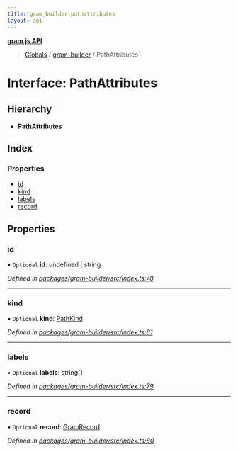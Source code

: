 ```yaml
---
title: gram_builder.pathattributes
layout: api
---
```


**[gram.js API](../README.md)**

> [Globals](../globals.md) / [gram-builder](../modules/gram_builder.md) / PathAttributes

# Interface: PathAttributes

## Hierarchy

* **PathAttributes**

## Index

### Properties

* [id](gram_builder.pathattributes.md#id)
* [kind](gram_builder.pathattributes.md#kind)
* [labels](gram_builder.pathattributes.md#labels)
* [record](gram_builder.pathattributes.md#record)

## Properties

### id

• `Optional` **id**: undefined \| string

*Defined in [packages/gram-builder/src/index.ts:78](https://github.com/gram-data/gram-js/blob/33eec55/packages/gram-builder/src/index.ts#L78)*

___

### kind

• `Optional` **kind**: [PathKind](../modules/gram_ast.md#pathkind)

*Defined in [packages/gram-builder/src/index.ts:81](https://github.com/gram-data/gram-js/blob/33eec55/packages/gram-builder/src/index.ts#L81)*

___

### labels

• `Optional` **labels**: string[]

*Defined in [packages/gram-builder/src/index.ts:79](https://github.com/gram-data/gram-js/blob/33eec55/packages/gram-builder/src/index.ts#L79)*

___

### record

• `Optional` **record**: [GramRecord](../modules/gram_ast.md#gramrecord)

*Defined in [packages/gram-builder/src/index.ts:80](https://github.com/gram-data/gram-js/blob/33eec55/packages/gram-builder/src/index.ts#L80)*
